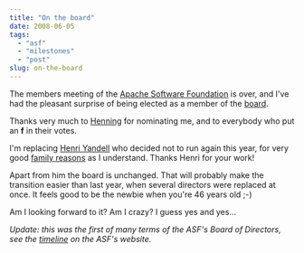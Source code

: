 ```yaml
---
title: "On the board"
date: 2008-06-05
tags: 
  - "asf"
  - "milestones"
  - "post"
slug: on-the-board
---
```


The members meeting of the [Apache Software Foundation](http://www.apache.org/foundation) is over, and I've had the pleasant surprise of being elected as a member of the [board](http://www.apache.org/foundation/board/).

Thanks very much to [Henning](http://henning.schmiedehausen.org/) for nominating me, and to everybody who put an **f** in their votes.

I'm replacing [Henri Yandell](http://blog.generationjava.com/) who decided not to run again this year, for very good [family reasons](http://blog.generationjava.com/roller/bayard/entry/levis-birth) as I understand. Thanks Henri for your work!

Apart from him the board is unchanged. That will probably make the transition easier than last year, when several directors were replaced at once. It feels good to be the newbie when you're 46 years old ;-)

Am I looking forward to it? Am I crazy? I guess yes and yes...

_Update: this was the first of many terms of the ASF's Board of Directors, see the [timeline](https://www.apache.org/history/directors.html) on the ASF's website._

